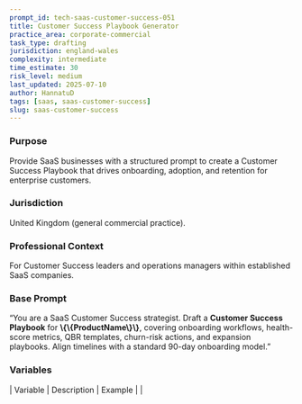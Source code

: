 ```yaml
---
prompt_id: tech-saas-customer-success-051
title: Customer Success Playbook Generator
practice_area: corporate-commercial
task_type: drafting
jurisdiction: england-wales
complexity: intermediate
time_estimate: 30
risk_level: medium
last_updated: 2025-07-10
author: HannatuD
tags: [saas, saas-customer-success]
slug: saas-customer-success
---
```


### Purpose  
Provide SaaS businesses with a structured prompt to create a Customer Success Playbook that drives onboarding, adoption, and retention for enterprise customers.

### Jurisdiction  
United Kingdom (general commercial practice).

### Professional Context  
For Customer Success leaders and operations managers within established SaaS companies.

### Base Prompt  
“You are a SaaS Customer Success strategist. Draft a **Customer Success Playbook** for **\\{\\{ProductName\\}\\}**, covering onboarding workflows, health-score metrics, QBR templates, churn-risk actions, and expansion playbooks. Align timelines with a standard 90-day onboarding model.”

### Variables  
| Variable | Description | Example |
|
